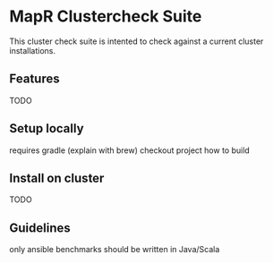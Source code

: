 # MapR Clustercheck Suite

This cluster check suite is intented to check against a current cluster installations.

## Features

TODO

## Setup locally

requires gradle (explain with brew)
checkout project
how to build

## Install on cluster

TODO

## Guidelines

only ansible
benchmarks should be written in Java/Scala



